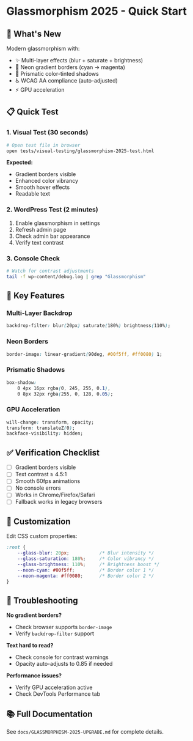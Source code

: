 # Glassmorphism 2025 - Quick Start

## 🚀 What's New

Modern glassmorphism with:
- ✨ Multi-layer effects (blur + saturate + brightness)
- 🎨 Neon gradient borders (cyan → magenta)
- 🌈 Prismatic color-tinted shadows
- ♿ WCAG AA compliance (auto-adjusted)
- ⚡ GPU acceleration

## 📋 Quick Test

### 1. Visual Test (30 seconds)

```bash
# Open test file in browser
open tests/visual-testing/glassmorphism-2025-test.html
```

**Expected:**
- Gradient borders visible
- Enhanced color vibrancy
- Smooth hover effects
- Readable text

### 2. WordPress Test (2 minutes)

1. Enable glassmorphism in settings
2. Refresh admin page
3. Check admin bar appearance
4. Verify text contrast

### 3. Console Check

```bash
# Watch for contrast adjustments
tail -f wp-content/debug.log | grep "Glassmorphism"
```

## 🎯 Key Features

### Multi-Layer Backdrop
```css
backdrop-filter: blur(20px) saturate(180%) brightness(110%);
```

### Neon Borders
```css
border-image: linear-gradient(90deg, #00f5ff, #ff0080) 1;
```

### Prismatic Shadows
```css
box-shadow: 
    0 4px 16px rgba(0, 245, 255, 0.1),
    0 8px 32px rgba(255, 0, 128, 0.05);
```

### GPU Acceleration
```css
will-change: transform, opacity;
transform: translateZ(0);
backface-visibility: hidden;
```

## ✅ Verification Checklist

- [ ] Gradient borders visible
- [ ] Text contrast ≥ 4.5:1
- [ ] Smooth 60fps animations
- [ ] No console errors
- [ ] Works in Chrome/Firefox/Safari
- [ ] Fallback works in legacy browsers

## 🔧 Customization

Edit CSS custom properties:

```css
:root {
    --glass-blur: 20px;           /* Blur intensity */
    --glass-saturation: 180%;     /* Color vibrancy */
    --glass-brightness: 110%;     /* Brightness boost */
    --neon-cyan: #00f5ff;         /* Border color 1 */
    --neon-magenta: #ff0080;      /* Border color 2 */
}
```

## 🐛 Troubleshooting

**No gradient borders?**
- Check browser supports `border-image`
- Verify `backdrop-filter` support

**Text hard to read?**
- Check console for contrast warnings
- Opacity auto-adjusts to 0.85 if needed

**Performance issues?**
- Verify GPU acceleration active
- Check DevTools Performance tab

## 📚 Full Documentation

See `docs/GLASSMORPHISM-2025-UPGRADE.md` for complete details.
